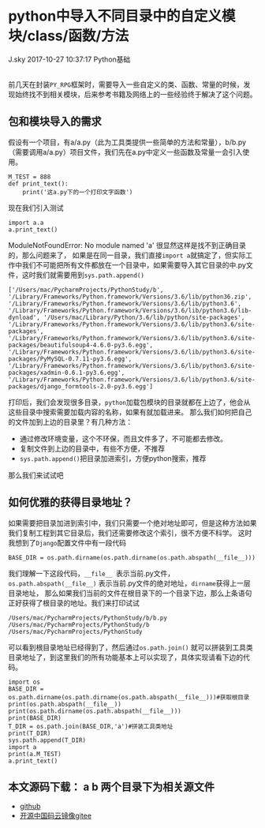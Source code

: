 <div class="blog-article">
<h1 class="title">python中导入不同目录中的自定义模块/class/函数/方法</h1>
<span class="author">J.sky</span>
<span class="time">2017-10-27 10:37:17</span>
<span class="tag">Python基础</span>
</div>
</br>

前几天在封装`PY_RPG`框架时，需要导入一些自定义的类、函数、常量的时候，发现始终找不到相关模块，后来参考书籍及网络上的一些经验终于解决了这个问题。

## 包和模块导入的需求

假设有一个项目，有a/a.py（此为工具类提供一些简单的方法和常量），b/b.py（需要调用a/a.py）项目文件，我们先在a.py中定义一些函数及常量一会引入使用。

    M_TEST = 888
    def print_text():
        print('这a.py下的一个打印文字函数')

现在我们引入测试

    import a.a
    a.print_text()

ModuleNotFoundError: No module named 'a'  很显然这样是找不到正确目录的，那么问题来了，
如果是在同一目录，我们直接`import a`就搞定了，但实际工作中我们不可能把所有文件都放在一个目录中，如果需要导入其它目录的中.py文件，这时我们就需要用到`sys.path.append()`

    ['/Users/mac/PycharmProjects/PythonStudy/b', '/Library/Frameworks/Python.framework/Versions/3.6/lib/python36.zip', '/Library/Frameworks/Python.framework/Versions/3.6/lib/python3.6', '/Library/Frameworks/Python.framework/Versions/3.6/lib/python3.6/lib-dynload', '/Users/mac/Library/Python/3.6/lib/python/site-packages', '/Library/Frameworks/Python.framework/Versions/3.6/lib/python3.6/site-packages', '/Library/Frameworks/Python.framework/Versions/3.6/lib/python3.6/site-packages/beautifulsoup4-4.6.0-py3.6.egg', '/Library/Frameworks/Python.framework/Versions/3.6/lib/python3.6/site-packages/PyMySQL-0.7.11-py3.6.egg', '/Library/Frameworks/Python.framework/Versions/3.6/lib/python3.6/site-packages/xadmin-0.6.1-py3.6.egg', '/Library/Frameworks/Python.framework/Versions/3.6/lib/python3.6/site-packages/django_formtools-2.0-py3.6.egg']

打印后，我们会发现很多目录，`python`加载包模块的目录就都在上边了，他会从这些目录中搜索需要加载内容的名称，如果有就加载进来。
那么我们如何把自己的文件加到上边的目录里？有几种方法：

+ 通过修改环境变量，这个不环保，而且文件多了，不可能都去修改。
+ 复制文件到上边的目录中，有些不方便，不推荐
+ `sys.path.append()`把目录加进索引，方便python搜索，推荐

那么我们来试试吧

## 如何优雅的获得目录地址？

如果需要把目录加进到索引中，我们只需要一个绝对地址即可，但是这种方法如果我们复制工程到其它目录后，我们还需要修改这个索引，很不方便不科学。
这时我想到了`Django`配置文件中有一段代码

    BASE_DIR = os.path.dirname(os.path.dirname(os.path.abspath(__file__)))

我们理解一下这段代码，`__file__ `表示当前.py文件，`os.path.abspath(__file__)` 表示当前.py文件的绝对地址，`dirname`获得上一层目录地址，
那么如果我们当前的文件在根目录下的一个目录下边，那么上条语句正好获得了根目录的地址。我们来打印试试

    /Users/mac/PycharmProjects/PythonStudy/b/b.py
    /Users/mac/PycharmProjects/PythonStudy/b
    /Users/mac/PycharmProjects/PythonStudy

可以看到根目录地址已经得到了，然后通过`os.path.join()` 就可以拼装到工具类目录地址了，到这里我们的所有功能基本上可以实现了，具体实现请看下边的代码。

    import os 
    BASE_DIR = os.path.dirname(os.path.dirname(os.path.abspath(__file__)))#获取根目录
    print(os.path.abspath(__file__))
    print(os.path.dirname(os.path.abspath(__file__)))
    print(BASE_DIR)
    T_DIR = os.path.join(BASE_DIR,'a')#拼装工具类地址
    print(T_DIR)
    sys.path.append(T_DIR)
    import a
    print(a.M_TEST)
    a.print_text()

## 本文源码下载： a b 两个目录下为相关源文件

+ [github](https://github.com/bosichong/17python.com/)
+ [开源中国码云镜像gitee](https://gitee.com/J_Sky/17python.com/)